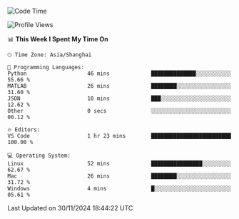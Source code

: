 <!--START_SECTION:waka-->
![Code Time](http://img.shields.io/badge/Code%20Time-520%20hrs%2044%20mins-blue)

![Profile Views](http://img.shields.io/badge/Profile%20Views-0-blue)

📊 **This Week I Spent My Time On** 

```text
🕑︎ Time Zone: Asia/Shanghai

💬 Programming Languages: 
Python                   46 mins             ██████████████░░░░░░░░░░░   55.66 % 
MATLAB                   26 mins             ████████░░░░░░░░░░░░░░░░░   31.60 % 
JSON                     10 mins             ███░░░░░░░░░░░░░░░░░░░░░░   12.62 % 
Other                    0 secs              ░░░░░░░░░░░░░░░░░░░░░░░░░   00.12 % 

🔥 Editors: 
VS Code                  1 hr 23 mins        █████████████████████████   100.00 % 

💻 Operating System: 
Linux                    52 mins             ████████████████░░░░░░░░░   62.67 % 
Mac                      26 mins             ████████░░░░░░░░░░░░░░░░░   31.72 % 
Windows                  4 mins              █░░░░░░░░░░░░░░░░░░░░░░░░   05.61 % 
```


 Last Updated on 30/11/2024 18:44:22 UTC
<!--END_SECTION:waka-->
